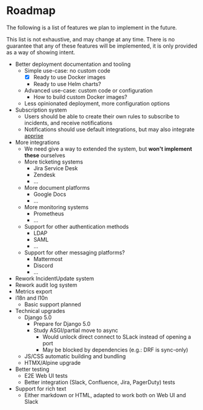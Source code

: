 
# Roadmap

The following is a list of features we plan to implement in the future.

This list is not exhaustive, and may change at any time. There is no guarantee that any of these features will be implemented, it is only provided as a way of showing intent.

- Better deployment documentation and tooling
  - Simple use-case: no custom code
    - [X] Ready to use Docker images
    - Ready to use Helm charts?
  - Advanced use-case: custom code or configuration
    - How to build custom Docker images?
  - Less opinionated deployment, more configuration options
- Subscription system
  - Users should be able to create their own rules to subscribe to incidents, and receive notifications
  - Notifications should use default integrations, but may also integrate [apprise](https://github.com/caronc/apprise)
- More integrations
  - We need give a way to extended the system, but **won't implement these** ourselves
  - More ticketing systems
    - Jira Service Desk
    - Zendesk
    - ...
  - More document platforms
    - Google Docs
    - ...
  - More monitoring systems
    - Prometheus
    - ...
  - Support for other authentication methods
    - LDAP
    - SAML
    - ...
  - Support for other messaging platforms?
    - Mattermost
    - Discord
    - ...
- Rework IncidentUpdate system
- Rework audit log system
- Metrics export
- i18n and l10n
  - Basic support planned
- Technical upgrades
  - Django 5.0
    - Prepare for Django 5.0
    - Study ASGI/partial move to async
      - Would unlock direct connect to SLack instead of opening a port
      - May be blocked by dependencies (e.g.: DRF is sync-only)
  - JS/CSS automatic building and bundling
  - HTMX/Alpine upgrade
- Better testing
  - E2E Web UI tests
  - Better integration (Slack, Confluence, Jira, PagerDuty) tests
- Support for rich text
  - Either markdown or HTML, adapted to work both on Web UI and Slack
